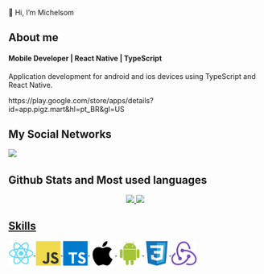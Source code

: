 👋 Hi, I’m Michelsom

<h2>About me</h2>

<div>
  <h4>Mobile Developer | React Native | TypeScript</h4>
  <p>Application development for android and ios devices using TypeScript and React Native.<p>
  <p> https://play.google.com/store/apps/details?id=app.pigz.mart&hl=pt_BR&gl=US </p>
<div>

<h2>My Social Networks</h2>
 
<div> 
  <a href="https://www.linkedin.com/in/michelsom-p-silva-2712491b9/" target="_blank"><img src="https://img.shields.io/badge/-LinkedIn-%230077B5?style=for-the-badge&logo=linkedin&logoColor=white" target="_blank"></a>
</div>

<h2>Github Stats and Most used languages</h2>

<div align="center">
  
 <a href="https://github.com/Michelsom">
   <img height="180em" src="https://github-readme-stats.vercel.app/api?username=michelsom&show_icons=true&theme=dracula&include_all_commits=true&count_private=true&border_radius=24"/>
   <img height="180em" src="https://github-readme-stats.vercel.app/api/top-langs/?username=michelsom&layout=compact&langs_count=7&theme=dracula&border_radius=24"/>
</div>

 <h2> Skills</h2>      
  
  <div>
<img align="center" alt="React Native" height="50" width="50" src="https://github.com/devicons/devicon/blob/master/icons/react/react-original.svg">
 
<img align="center" alt="JavaScript" height="50" width="50" src="https://github.com/devicons/devicon/blob/master/icons/javascript/javascript-original.svg">                                
<img align="center" alt="TypeScript" height="50" width="50" src="https://github.com/devicons/devicon/blob/master/icons/typescript/typescript-original.svg">
 
<img align="center" alt="Apple" height="50" width="50" src="https://github.com/devicons/devicon/blob/master/icons/apple/apple-original.svg">  
        
<img align="center" alt="Android" height="50" width="50" src="https://github.com/devicons/devicon/blob/master/icons/android/android-original.svg">
    
<img align="center" alt="css" height="50" width="50" src="https://raw.githubusercontent.com/devicons/devicon/master/icons/css3/css3-original.svg">                                                                                                                      
<img align="center" alt="Redux" height="50" width="50" src="https://github.com/devicons/devicon/blob/master/icons/redux/redux-original.svg">
    
  </div>   
